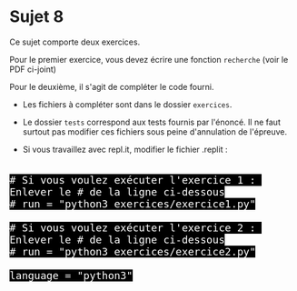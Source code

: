 # Sujet 8

Ce sujet comporte deux exercices.

Pour le premier exercice, vous devez écrire une fonction `recherche` (voir le PDF ci-joint)


Pour le deuxième, il s'agit de compléter le code fourni.

- Les fichiers à compléter sont dans le dossier `exercices`.

- Le dossier `tests` correspond aux tests fournis par l'énoncé.
Il ne faut surtout pas modifier ces fichiers sous peine d'annulation de l'épreuve.

- Si vous travaillez avec repl.it, modifier le fichier .replit :  
<pre><code style="background-color:black;color:white;width:100%;font-size: large;">
# Si vous voulez exécuter l'exercice 1 : Enlever le # de la ligne ci-dessous
# run = "python3 exercices/exercice1.py"

# Si vous voulez exécuter l'exercice 2 : Enlever le # de la ligne ci-dessous
# run = "python3 exercices/exercice2.py"

language = "python3"
</code></pre>
